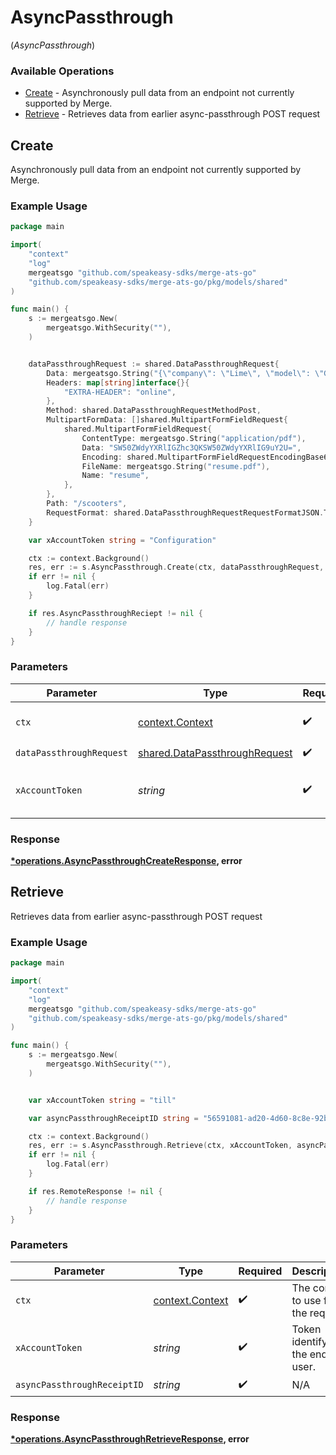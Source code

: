 # AsyncPassthrough
(*AsyncPassthrough*)

### Available Operations

* [Create](#create) - Asynchronously pull data from an endpoint not currently supported by Merge.
* [Retrieve](#retrieve) - Retrieves data from earlier async-passthrough POST request

## Create

Asynchronously pull data from an endpoint not currently supported by Merge.

### Example Usage

```go
package main

import(
	"context"
	"log"
	mergeatsgo "github.com/speakeasy-sdks/merge-ats-go"
	"github.com/speakeasy-sdks/merge-ats-go/pkg/models/shared"
)

func main() {
    s := mergeatsgo.New(
        mergeatsgo.WithSecurity(""),
    )


    dataPassthroughRequest := shared.DataPassthroughRequest{
        Data: mergeatsgo.String("{\"company\": \"Lime\", \"model\": \"Gen 2.5\"}"),
        Headers: map[string]interface{}{
            "EXTRA-HEADER": "online",
        },
        Method: shared.DataPassthroughRequestMethodPost,
        MultipartFormData: []shared.MultipartFormFieldRequest{
            shared.MultipartFormFieldRequest{
                ContentType: mergeatsgo.String("application/pdf"),
                Data: "SW50ZWdyYXRlIGZhc3QKSW50ZWdyYXRlIG9uY2U=",
                Encoding: shared.MultipartFormFieldRequestEncodingBase64.ToPointer(),
                FileName: mergeatsgo.String("resume.pdf"),
                Name: "resume",
            },
        },
        Path: "/scooters",
        RequestFormat: shared.DataPassthroughRequestRequestFormatJSON.ToPointer(),
    }

    var xAccountToken string = "Configuration"

    ctx := context.Background()
    res, err := s.AsyncPassthrough.Create(ctx, dataPassthroughRequest, xAccountToken)
    if err != nil {
        log.Fatal(err)
    }

    if res.AsyncPassthroughReciept != nil {
        // handle response
    }
}
```

### Parameters

| Parameter                                                                      | Type                                                                           | Required                                                                       | Description                                                                    |
| ------------------------------------------------------------------------------ | ------------------------------------------------------------------------------ | ------------------------------------------------------------------------------ | ------------------------------------------------------------------------------ |
| `ctx`                                                                          | [context.Context](https://pkg.go.dev/context#Context)                          | :heavy_check_mark:                                                             | The context to use for the request.                                            |
| `dataPassthroughRequest`                                                       | [shared.DataPassthroughRequest](../../models/shared/datapassthroughrequest.md) | :heavy_check_mark:                                                             | N/A                                                                            |
| `xAccountToken`                                                                | *string*                                                                       | :heavy_check_mark:                                                             | Token identifying the end user.                                                |


### Response

**[*operations.AsyncPassthroughCreateResponse](../../models/operations/asyncpassthroughcreateresponse.md), error**


## Retrieve

Retrieves data from earlier async-passthrough POST request

### Example Usage

```go
package main

import(
	"context"
	"log"
	mergeatsgo "github.com/speakeasy-sdks/merge-ats-go"
	"github.com/speakeasy-sdks/merge-ats-go/pkg/models/shared"
)

func main() {
    s := mergeatsgo.New(
        mergeatsgo.WithSecurity(""),
    )


    var xAccountToken string = "till"

    var asyncPassthroughReceiptID string = "56591081-ad20-4d60-8c8e-92b241fa3790"

    ctx := context.Background()
    res, err := s.AsyncPassthrough.Retrieve(ctx, xAccountToken, asyncPassthroughReceiptID)
    if err != nil {
        log.Fatal(err)
    }

    if res.RemoteResponse != nil {
        // handle response
    }
}
```

### Parameters

| Parameter                                             | Type                                                  | Required                                              | Description                                           |
| ----------------------------------------------------- | ----------------------------------------------------- | ----------------------------------------------------- | ----------------------------------------------------- |
| `ctx`                                                 | [context.Context](https://pkg.go.dev/context#Context) | :heavy_check_mark:                                    | The context to use for the request.                   |
| `xAccountToken`                                       | *string*                                              | :heavy_check_mark:                                    | Token identifying the end user.                       |
| `asyncPassthroughReceiptID`                           | *string*                                              | :heavy_check_mark:                                    | N/A                                                   |


### Response

**[*operations.AsyncPassthroughRetrieveResponse](../../models/operations/asyncpassthroughretrieveresponse.md), error**

